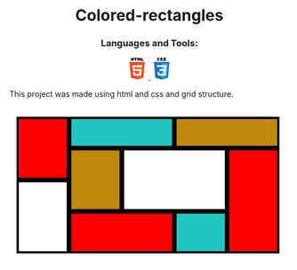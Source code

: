 <h1 align="center">Colored-rectangles</h1>



<h3 align="center">Languages and Tools:</h3>
<p align="center"> </a> <a href="https://www.w3.org/html/" target="_blank" rel="noreferrer"> <img src="https://raw.githubusercontent.com/devicons/devicon/master/icons/html5/html5-original-wordmark.svg" alt="html5" width="40" height="40"/> </a> <a href="https://www.w3schools.com/css/" target="_blank" rel="noreferrer"> <img src="https://raw.githubusercontent.com/devicons/devicon/master/icons/css3/css3-original-wordmark.svg" alt="css3" width="40" height="40"/> </a>


This project was made using html and css and grid structure.

![alt text](https://github.com/Selahaddin64/Colored-rectangles/blob/main/%C4%B0mg/renkli%20dikd%C3%B6rtgenler.jpg)
